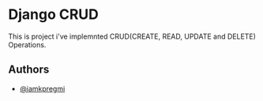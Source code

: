 # Django CRUD

This is project i've implemnted CRUD(CREATE, READ, UPDATE and DELETE) Operations.


## Authors

- [@iamkpregmi](https://www.github.com/iamkpregmi)
